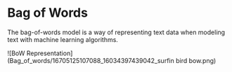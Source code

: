# Bag of Words
The bag-of-words model is a way of representing text data when modeling text with machine learning algorithms.

![BoW Representation](Bag_of_words/16705125107088_16034397439042_surfin bird bow.png)
